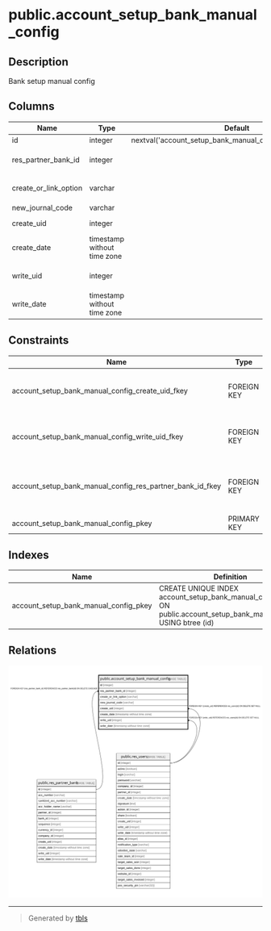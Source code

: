 # public.account_setup_bank_manual_config

## Description

Bank setup manual config

## Columns

| Name | Type | Default | Nullable | Children | Parents | Comment |
| ---- | ---- | ------- | -------- | -------- | ------- | ------- |
| id | integer | nextval('account_setup_bank_manual_config_id_seq'::regclass) | false |  |  |  |
| res_partner_bank_id | integer |  | false |  | [public.res_partner_bank](public.res_partner_bank.md) | Res Partner Bank |
| create_or_link_option | varchar |  | true |  |  | Create Or Link Option |
| new_journal_code | varchar |  | false |  |  | Code |
| create_uid | integer |  | true |  | [public.res_users](public.res_users.md) | Created by |
| create_date | timestamp without time zone |  | true |  |  | Created on |
| write_uid | integer |  | true |  | [public.res_users](public.res_users.md) | Last Updated by |
| write_date | timestamp without time zone |  | true |  |  | Last Updated on |

## Constraints

| Name | Type | Definition |
| ---- | ---- | ---------- |
| account_setup_bank_manual_config_create_uid_fkey | FOREIGN KEY | FOREIGN KEY (create_uid) REFERENCES res_users(id) ON DELETE SET NULL |
| account_setup_bank_manual_config_write_uid_fkey | FOREIGN KEY | FOREIGN KEY (write_uid) REFERENCES res_users(id) ON DELETE SET NULL |
| account_setup_bank_manual_config_res_partner_bank_id_fkey | FOREIGN KEY | FOREIGN KEY (res_partner_bank_id) REFERENCES res_partner_bank(id) ON DELETE CASCADE |
| account_setup_bank_manual_config_pkey | PRIMARY KEY | PRIMARY KEY (id) |

## Indexes

| Name | Definition |
| ---- | ---------- |
| account_setup_bank_manual_config_pkey | CREATE UNIQUE INDEX account_setup_bank_manual_config_pkey ON public.account_setup_bank_manual_config USING btree (id) |

## Relations

![er](public.account_setup_bank_manual_config.svg)

---

> Generated by [tbls](https://github.com/k1LoW/tbls)
